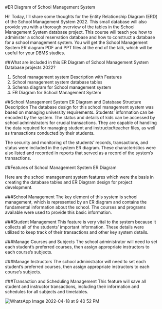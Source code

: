 #ER Diagram of School Management System

Hi! Today, I’ll share some thoughts for the Entity Relationship Diagram (ERD) of the School Management System 2022. This small database will also provide you with a thorough overview of the tables in the School Management System database project. This course will teach you how to administer a school reservation database and how to construct a database for a school management system. You will get the School Management System ER diagram PDF and PPT files at the end of the talk, which will be useful for your DBMS studies.

##What are included in this ER Diagram of School Management System Database projects 2022?
1. School management system Description with Features
2. School management system database tables
3. Schema diagram for School management system
4. ER Diagram for School Management System

##School Management System ER Diagram and Database Structure Description
The database design for this school management system was based on managing university requirements. Students’ information can be encoded by the system. The status and details of kids can be accessed by school administrators for crucial transactions. They are capable of handling the data required for managing student and instructor/teacher files, as well as transactions conducted by their students.

The security and monitoring of the students’ records, transactions, and status were included in the system ER diagram. These characteristics were also listed and recorded in reports that served as a record of the system’s transactions.

##Features of School Management System ER Diagram

Here are the school management system features which were the basis in creating the database tables and ER Diagram design for project development.

###School Management
The key element of this system is school management, which is represented by an ER diagram and contains the fundamental information about the school. The courses and programs available were used to provide this basic information.

###Student Management
This feature is very vital to the system because it collects all of the students’ important information. These details were utilized to keep track of their transactions and other key system details.

###Manage Courses and Subjects
The school administrator will need to set each student’s preferred courses, then assign appropriate instructors to each course’s subjects.

###Manage Instructors
The school administrator will need to set each student’s preferred courses, then assign appropriate instructors to each course’s subjects.

###Transaction and Scheduling Management
This feature will save all student and instructor transactions, including their information and schedules for all subjects and timetables.

![WhatsApp Image 2022-04-18 at 9 40 52 PM](https://user-images.githubusercontent.com/61001668/176510419-eca80ff5-3e80-45e0-b4f3-0426db517624.jpeg)
